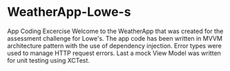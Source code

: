 # WeatherApp-Lowe-s
App Coding Excercise
Welcome to the WeatherApp that was created for the assessment challenge for Lowe's. The app code has been written in MVVM architecture pattern 
with the use of dependency injection. Error types were used to manage HTTP request errors. Last a mock View Model was written for unit testing using XCTest.
